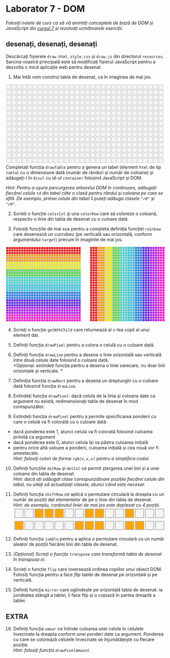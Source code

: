 # Laborator 7 - DOM

*Folosiți notele de curs ca să vă amintiți conceptele de bază de DOM și JavaScript din [cursul 7](https://cs.unibuc.ro/~cechirita/tw/c7) și rezolvați următoarele exerciții.*  

## desenați, desenați, desenați

Descărcați fișierele `draw.html`, `style.css` și `draw.js` din directorul `resources`. Sarcina voastră principală este să modificați fișierul JavaScript pentru a dezvolta o mică aplicație web pentru desenat. 

1. Mai întâi vom construi tabla de desenat, ca în imaginea de mai jos.

![tablă](resources/images/table.png)  
Completați funcția `drawTable` pentru a genera un tabel (element `html` de tip `table`) cu o dimensiune dată (număr de rânduri și număr de coloane) și adăugați-l în `divul` cu id-ul `container` folosind JavaScript și DOM.  

*Hint: Pentru a ușura parcurgerea arborelui DOM în continuare, adăugați fiecărei celule `td` din tabel câte o clasă pentru rândul și coloana pe care se află. De exemplu, primei celule din tabel îi puteți adăuga clasele `"r0"` și `"c0"`.*

2. Scrieți o funcție `colorCol` și una `colorRow` care să coloreze o coloană, respectiv o linie din tabla de desenat cu o culoare dată.

3. Folosiți funcțiile de mai sus pentru a completa definiția funcției `rainbow` care desenează un curcubeu (pe verticală sau orizontală, conform argumentului `target`) precum în imaginile de mai jos. 

![](resources/images/rbw.png)  

4. Scrieți o funcție `getNthChild` care returnează al `n`-lea copil al unui element dat.

5. Definiți funcția `drawPixel` pentru a colora o celulă cu o culoare dată.

6. Definiți funcția `drawLine` pentru a desena o linie orizontală sau verticală între două celule date folosind o culoare dată.  
*Opțional: extindeți funcția pentru a desena o linie oarecare, nu doar linii orizontale și verticale. * 

7. Definiția funcția `drawRect` pentru a desena un dreptunghi cu o culoare dată folosind funcția `drawLine`. 

8. Extindeți funcția `drawPixel`: dacă celula de la linia și coloana date ca argument nu există, redimensionați tabla de desenat în mod corespunzător.

9. Extindeți funcția `drawPixel` pentru a permite specificarea ponderii cu care o celulă va fi colorată cu o culoare dată: 
- dacă ponderea este 1, atunci celula va fi colorată folosind culoarea primită ca argument
- dacă ponderea este 0, atunci celula își va păstra culoarea inițială
- pentru orice altă valoare a ponderii, culoarea inițială și cea nouă vor fi amestecate.  
*Hint: folosiți culori de forma `rgb(x,x,x)` pentru a simplifica codul.*

10. Definiți funcțiile `delRow` și `delCol` ce permit ștergerea unei linii și a unei coloane din tabla de desenat.  
*Hint: dacă ați adăugat clase corespunzătoare poziției fiecărei celule din tabel, nu uitați să actualizați clasele, atunci când este necesar.*

11. Definiți funcția `shiftRow` ce aplică o permutare circulară la dreapta cu un număr de poziții dat elementelor de pe o linie din tabla de desenat.  
*Hint: de exemplu, conținutul liniei de mai jos este deplasat cu 4 poziții.*  
![](resources/images/perm.png)  
![](resources/images/perm-1.png)  
 
12. Definiți funcția `jumble` pentru a aplica o permutare circulară
   cu un număr aleator de poziții fiecărei linii din tabla de desenat.

13. *(Opțional) Scrieți o funcție `transpose` care transformă tabla de desenat în transpusa ei.*

14. Scrieți o funcție `flip` care inversează ordinea copiilor unui obiect DOM. Folosiți funcția pentru a face *flip* tablei de desenat pe orizontală și pe verticală.

15. Definiți funcția `mirror` care oglindește pe orizontală tabla de desenat: ia jumătatea stângă a tablei, îi face flip și o copiază în partea dreaptă a tablei.

## EXTRA

16. Definiți funcția `smear` ce întinde culoarea unei celule în celulele învecinate la dreapta conform unei ponderi date ca argument. Ponderea cu care se colorează celulele învecinate se înjumătățește cu fiecare poziție.  
*Hint: folosiți funcția `drawPixelAmount`.*
 

